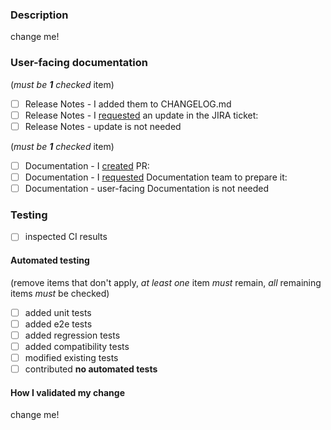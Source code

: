 ### Description

<!-- A detailed explanation of the changes in your PR. Feel free to remove this section if the title of your PR is sufficiently descriptive. -->

change me!

### User-facing documentation

(*must be **1** checked* item)
<!-- remove two other items that don't apply -->

- [ ] Release Notes - I added them to CHANGELOG.md
- [ ] Release Notes - I [requested](/dev/null) an update in the JIRA ticket: <!-- put JIRA ticket link here -->
- [ ] Release Notes - update is not needed

(*must be **1** checked* item)
<!-- remove two other items that don't apply -->

- [ ] Documentation - I [created](https://spaces.redhat.com/display/StackRox/Submitting+a+User+Documentation+Pull+Request) PR: <!-- put the link here -->
- [ ] Documentation - I [requested](/dev/null) Documentation team to prepare it: <!-- put JIRA ticket or Slack link here -->
- [ ] Documentation - user-facing Documentation is not needed

### Testing

- [ ] inspected CI results

#### Automated testing

(remove items that don't apply, _at least one_ item _must_ remain, _all_ remaining items _must_ be checked)

- [ ] added unit tests
- [ ] added e2e tests
- [ ] added regression tests
- [ ] added compatibility tests
- [ ] modified existing tests
- [ ] contributed **no automated tests**
  <!-- Please explain why unless it's obvious, e.g., the PR is a one-line comment change. -->

#### How I validated my change

<!--
Use this space to explain **how you validated** that **your change functions exactly how you expect it**.
Feel free to attach JSON snippets, curl commands, screenshots, etc. Apply a simple benchmark: would the information you
provided convince any reviewer or any external reader that you did enough to validate your change.

It is acceptable to assume trust and keep this section light, e.g. as a bullet-point list.

It is acceptable to skip testing in cases when CI is sufficient, or it's a markdown or code comment change only.
It is also acceptable to skip testing for changes that are too taxing to test before merging. In such case you are
responsible for the change after it gets merged which includes reverting, fixing, etc. Make sure you validate the change
ASAP after it gets merged or explain in PR when the validation will be performed.
Explain here why you skipped testing in case you did so.

Have you created automated tests for your change? Explain here which validation activities you did manually and why so.
-->

change me!
